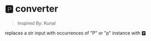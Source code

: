 # 🅿️ converter 
> Inspired By: Kunal

replaces a str input with occurrences of "P" or "p" instance with 🅿️ 

